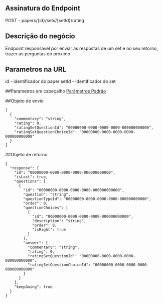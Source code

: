 ## Assinatura do Endpoint

POST - papers/{id}/sets/{setId}/rating

## Descrição do negócio
Endpoint responsável por enviar as respostas de um set e no seu retorno, trazer as perguntas do próximo

## Parametros na URL
id - identificador do paper
setId - Identificador do set

##Parametros em cabeçalho
[Parâmetros Padrão](/API-\(Endpoints\)/Parâmetros-Padrão)

##Objeto de envio
```
[
  {
    "commentary": "string",
    "rating": 0,
    "ratingSetQuestionId": "00000000-0000-0000-0000-000000000000",
    "ratingSetQuestionChoiceId": "00000000-0000-0000-0000-000000000000"
  }
]
```

##Objeto de retorno

```
{
  "response": {
    "id": "00000000-0000-0000-0000-000000000000",
    "isLast": true,
    "questions": [
      {
        "id": "00000000-0000-0000-0000-000000000000",
        "question": "string",
        "questionTypeId": "00000000-0000-0000-0000-000000000000",
        "order": 0,
        "questionChoices": [
          {
            "id": "00000000-0000-0000-0000-000000000000",
            "description": "string",
            "order": 0,
            "isRight": true
          }
        ],
        "answer": {
          "commentary": "string",
          "rating": 0,
          "ratingSetQuestionId": "00000000-0000-0000-0000-000000000000",
          "ratingSetQuestionChoiceId": "00000000-0000-0000-0000-000000000000"
        }
      }
    ],
    "keepGoing": true
  }
}
```